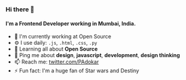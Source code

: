 ### Hi there 👋

#### I'm a Frontend Developer working in Mumbai, India.

- 🏢 I'm currently working at Open Source
- ⚙️ I use daily: `.js`, `.html`, `.css`, `.py`
- 🌱 Learning all about **Open Source**
- 💬 Ping me about **design**, **javascript**, **development**, **design thinking**
- 📫 Reach me: [twitter.com/PAdokar](https://twitter.com/PAdokar)
- ⚡️ Fun fact: I'm a huge fan of Star wars and Destiny

